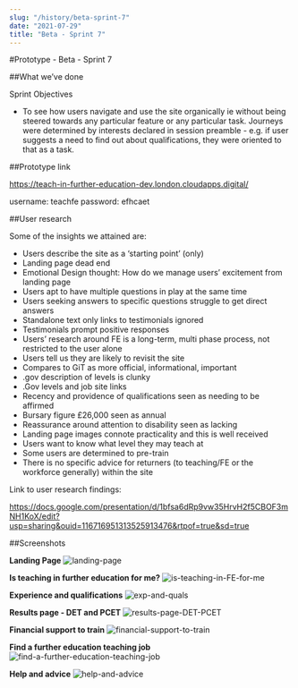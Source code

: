 ```yaml
---
slug: "/history/beta-sprint-7"
date: "2021-07-29"
title: "Beta - Sprint 7"
---
```


#Prototype - Beta - Sprint 7

##What we’ve done

Sprint Objectives

- To see how users navigate and use the site organically ie without being steered towards any particular feature or any particular task. Journeys were determined by interests declared in session preamble - e.g. if user suggests a need to find out about qualifications, they were oriented to that as a task.

##Prototype link

https://teach-in-further-education-dev.london.cloudapps.digital/

username: teachfe
password: efhcaet

##User research

Some of the insights we attained are:

- Users describe the site as a ‘starting point’ (only)
- Landing page dead end
- Emotional Design thought: How do we manage users’ excitement from landing page
- Users apt to have multiple questions in play at the same time
- Users seeking answers to specific questions struggle to get direct answers
- Standalone text only links to testimonials ignored
- Testimonials prompt positive responses
- Users’ research around FE is a long-term, multi phase process, not restricted to the user alone
- Users tell us they are likely to revisit the site
- Compares to GiT as more official, informational, important
- .gov description of levels is clunky
- .Gov levels and job site links
- Recency and providence of qualifications seen as needing to be affirmed
- Bursary figure £26,000 seen as annual
- Reassurance around attention to disability seen as lacking
- Landing page images connote practicality and this is well received
- Users want to know what level they may teach at
- Some users are determined to pre-train
- There is no specific advice for returners (to teaching/FE or the workforce generally) within the site

Link to user research findings:

https://docs.google.com/presentation/d/1bfsa6dRp9vw35HrvH2f5CBOF3mNH1KoX/edit?usp=sharing&ouid=116716951313525913476&rtpof=true&sd=true

##Screenshots

**Landing Page**
![landing-page](/images/beta-sprint-7/Sprint-7-Beta-Landing-Page.png)

**Is teaching in further education for me?**
![is-teaching-in-FE-for-me](/images/beta-sprint-7/Sprint-7-Beta-Is-Teaching-In-FE-for-me.png)

**Experience and qualifications**
![exp-and-quals](/images/beta-sprint-7/Sprint-7-Beta-Experience-and-qualifications.png)

**Results page - DET and PCET**
![results-page-DET-PCET](/images/beta-sprint-7/Sprint-7-Beta-Results-DET-PCET.png)

**Financial support to train**
![financial-support-to-train](/images/beta-sprint-7/Sprint-7-Beta-Financial-support-to-train.png)

**Find a further education teaching job**
![find-a-further-education-teaching-job](/images/beta-sprint-7/Sprint-7-Beta-Find-a-further-education-teaching-job.png)

**Help and advice**
![help-and-advice](/images/beta-sprint-7/Sprint-7-Beta-Help-and-advice.png)
